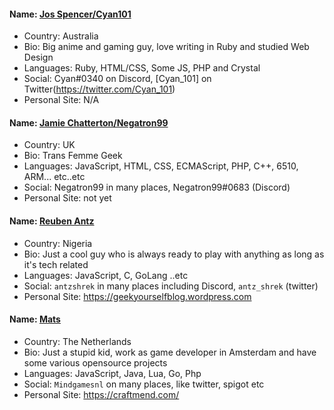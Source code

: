 #### Name: [Jos Spencer/Cyan101](https://github.com/cyan101)
- Country: Australia
- Bio: Big anime and gaming guy, love writing in Ruby and studied Web Design
- Languages: Ruby, HTML/CSS, Some JS, PHP and Crystal
- Social: Cyan#0340 on Discord, [Cyan_101] on Twitter(https://twitter.com/Cyan_101)
- Personal Site: N/A

#### Name: [Jamie Chatterton/Negatron99](https://github.com/negatron99)
- Country: UK
- Bio: Trans Femme Geek
- Languages: JavaScript, HTML, CSS, ECMAScript, PHP, C++, 6510, ARM... etc..etc
- Social: Negatron99 in many places, Negatron99#0683 (Discord)
- Personal Site: not yet

#### Name: [Reuben Antz](https://github.com/antzshrek)
- Country: Nigeria
- Bio: Just a cool guy who is always ready to play with anything as long as it's tech related
- Languages: JavaScript, C, GoLang ..etc
- Social: `antzshrek` in many places including Discord, `antz_shrek` (twitter)
- Personal Site: https://geekyourselfblog.wordpress.com

#### Name: [Mats](https://github.com/Mindgamesnl)
- Country: The Netherlands
- Bio: Just a stupid kid, work as game developer in Amsterdam and have some various opensource projects
- Languages: JavaScript, Java, Lua, Go, Php
- Social: `Mindgamesnl` on many places, like twitter, spigot etc
- Personal Site: https://craftmend.com/
